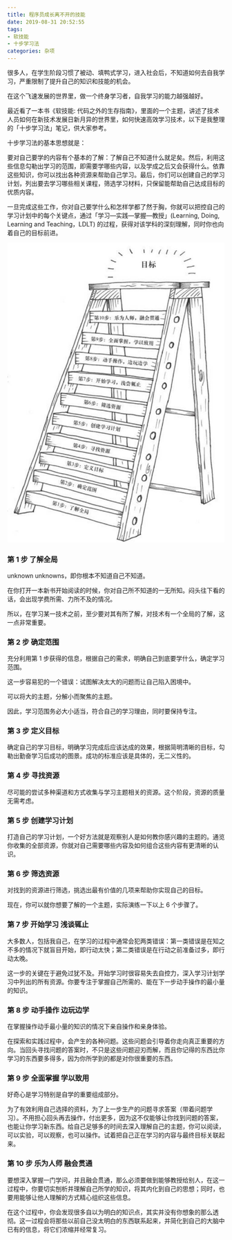 ```yaml
---
title: 程序员成长离不开的技能
date: 2019-08-31 20:52:55
tags: 
- 软技能
- 十步学习法
categories: 杂项
---
```


很多人，在学生阶段习惯了被动、填鸭式学习，进入社会后，不知道如何去自我学习，严重限制了提升自己的知识和技能的机会。

在这个飞速发展的世界里，做一个终身学习者，自我学习的能力越强越好。

最近看了一本书《软技能: 代码之外的生存指南》，里面的一个主题，讲述了技术人员如何在新技术发展日新月异的世界里，如何快速高效学习技术，以下是我整理的「十步学习法」笔记，供大家参考。

十步学习法的基本思想就是：

要对自己要学的内容有个基本的了解：了解自己不知道什么就足矣。然后，利用这些信息勾勒出学习的范围，即需要学哪些内容，以及学成之后又会获得什么。依靠这些知识，你可以找出各种资源来帮助自己学习。最后，你们可以创建自己的学习计划，列出要去学习哪些相关课程，筛选学习材料，只保留能帮助自己达成目标的优质内容。

一旦完成这些工作，你对自己要学什么和怎样学都了然于胸，你就可以把控自己的学习计划中的每个关键点，通过「学习—实践—掌握—教授」(Learning, Doing, Learning and Teaching，LDLT) 的过程，获得对该学科的深刻理解，同时你也向着自己的目标前进。

![ten-step-learing-method](ten-step-learning-method/ten-step-learing-method.jpg)

### 第 1 步 了解全局

unknown unknowns，即你根本不知道自己不知道。

在你打开一本新书开始阅读的时候，你对自己所不知道的一无所知。闷头往下看的话，会出现学费所需、力所不及的情况。

所以，在学习某一技术之前，至少要对其有所了解，对技术有一个全局的了解，这一点非常重要。

### 第 2 步 确定范围

充分利用第 1 步获得的信息，根据自己的需求，明确自己到底要学什么，确定学习范围。

这一步容易犯的一个错误：试图解决太大的问题而让自己陷入困境中。

可以将大的主题，分解小而聚焦的主题。

因此，学习范围务必大小适当，符合自己的学习理由，同时要保持专注。

### 第 3 步 定义目标

确定自己的学习目标，明确学习完成后应该达成的效果，根据简明清晰的目标，勾勒出勤奋学习后成功的图景。成功的标准应该是具体的，无二义性的。

### 第 4 步 寻找资源

尽可能的尝试多种渠道和方式收集与学习主题相关的资源。这个阶段，资源的质量无需考虑。

### 第 5 步 创建学习计划

打造自己的学习计划，一个好方法就是观察别人是如何教你感兴趣的主题的。通览你收集的全部资源，你就对自己需要哪些内容及如何组合这些内容有更清晰的认识。

### 第 6 步 筛选资源

对找到的资源进行筛选，挑选出最有价值的几项来帮助你实现自己的目标。

现在，你可以就你想要了解的一个主题，实际演练一下以上 6 个步骤了。

### 第 7 步 开始学习 浅谈辄止

大多数人，包括我自己，在学习的过程中通常会犯两类错误：第一类错误是在知之不多的情况下就盲目开始，即行动太快；第二类错误是在行动之前准备过多，即行动太晚。

这一步的关键在于避免过犹不及。开始学习时很容易失去自控力，深入学习计划学习中列出的所有资源。你要专注于掌握自己所需的、能在下一步动手操作的最小量的知识。

### 第 8 步 动手操作 边玩边学

在掌握操作动手最小量的知识的情况下亲自操作和亲身体验。

在探索和实践过程中，会产生的各种问题。这些问题会引导着你走向真正重要的方向。当回头寻找问题的答案时，不只是这些问题迎刃而解，而且你记得的东西比你学习的东西要多得多，因为你所学到的都是对你很重要的东西。

### 第 9 步 全面掌握 学以致用

好奇心是学习特别是自学的重要组成部分。

为了有效利用自己选择的资料，为了上一步生产的问题寻求答案（带着问题学习）。不用担心回头再去操作，付出更多，因为这不仅能够让你找到问题的答案，也能让你学习新东西。给自己足够多的时间去深入理解自己的主题，你可以阅读，可以实验，可以观察，也可以操作。试着把自己正在学习的内容与最终目标关联起来。

### 第 10 步 乐为人师 融会贯通

要想深入掌握一门学问，并且融会贯通，那么必须要做到能够教授给别人，在这一过程中，你要切实刨析并理解自己所学的知识，将其内化到自己的思想；同时，也要用能够让他人理解的方式精心组织这些信息。

在这个过程中，你会发现很多自以为明白的知识点，其实并没有你想象的那么透彻。这一过程会将那些以前自己没太明白的东西联系起来，并简化到自己的大脑中已有的信息，将它们浓缩并经常复习。
